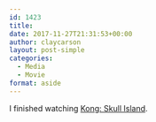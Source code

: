 ```yaml
---
id: 1423
title: 
date: 2017-11-27T21:31:53+00:00
author: claycarson
layout: post-simple
categories: 
  - Media
  - Movie
format: aside
---
```

I finished watching [Kong: Skull Island](https://trailers.apple.com/trailers/wb/kongskullisland/).